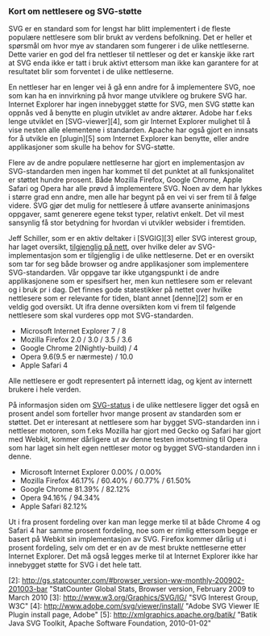 
### Kort om nettlesere og SVG-støtte ###

SVG er en standard som for lengst har blitt implementert i de fleste populære
nettlesere som blir brukt av verdens befolkning. Det er heller et spørsmål om hvor
mye av standaren som fungerer i de ulike nettleserne. Dette varier en god
del fra nettleser til nettleser og det er kanskje ikke rart at SVG enda ikke er
tatt i bruk aktivt ettersom man ikke kan garantere for at resultatet blir som
forventet i de ulike nettleserne.

En nettleser har en lenger vei å gå enn andre for å implementere SVG, noe som kan
ha en innvirkning på hvor mange utviklere og brukere SVG har. Internet Explorer
har ingen innebygget støtte for SVG, men SVG støtte kan oppnås ved å benytte en
plugin utviklet av andre aktører. Adobe har f.eks lenge utviklet en [SVG-viewer][4],
som gir Internet Explorer mulighet til å vise nesten alle elementene i standarden.
Apache har også gjort en innsats for å utvikle en [plugin][5] som Internet Explorer kan
benytte, eller andre applikasjoner som skulle ha behov for SVG-støtte. 

Flere av de andre populære nettleserne har gjort en implementasjon av SVG-standarden
men ingen har kommet til det punktet at all funksjonalitet er støttet hundre
prosent. Både Mozilla Firefox, Google Chrome, Apple Safari og Opera har alle prøvd
å implementere SVG. Noen av dem har lykkes i større grad enn andre, men alle har
begynt på en vei vi ser frem til å følge videre. SVG gjør det mulig for
nettlesere å utføre avanserte aninimasjons oppgaver, samt generere egene tekst typer,
relativt enkelt. Det vil mest sansynlig få stor betydning for hvordan vi utvikler
websider i fremtiden. 

Jeff Schiller, som er en aktiv deltaker i [SVGIG][3] eller SVG interest group, har laget
oversikt, [tilgjenglig på nett][1], over hvilke deler av SVG-implementasjon som er
tilgjenglig i de ulike nettleserne. Det er en oversikt som tar for seg både browser
og andre applikasjoner som implementere SVG-standarden. Vår oppgave tar ikke
utgangspunkt i de andre applikasjonene som er spesifsert her, men kun nettlesere som
er relevant og i bruk pr i dag. Det finnes gode statestikker på nettet over hvilke
nettlesere som er relevante for tiden, blant annet [denne][2] som er en veldig
god oversikt. Ut ifra denne oversikten kom vi frem til følgende nettlesere som
skal vurderes opp mot SVG-standarden.

 * Microsoft Internet Explorer 7 / 8
 * Mozilla Firefox 2.0 / 3.0 / 3.5 / 3.6
 * Google Chrome 2(Nightly-build) / 4
 * Opera 9.6(9.5 er nærmeste) / 10.0
 * Apple Safari 4

Alle nettlesere er godt representert på internett idag, og kjent av internett
brukere i hele verden.

På informasjon siden om [SVG-status][1] i de ulike nettlesere ligger det også en prosent
andel som forteller hvor mange prosent av standarden som er støttet. Det er interesant
at nettlesere som har bygget SVG-standarden inn i nettleser motoren, som f.eks Mozilla
har gjort med Gecko og Safari har gjort med Webkit, kommer dårligere ut av denne
testen imotsettning til Opera som har laget sin helt egen nettleser motor og bygget
SVG-standarden inn i denne.

 * Microsoft Internet Explorer 0.00% / 0.00%
 * Mozilla Firefox 46.17% / 60.40% / 60.77% / 61.50%
 * Google Chrome 81.39% / 82.12%
 * Opera 94.16% / 94.34%
 * Apple Safari 82.12%

Ut i fra prosent fordeling over kan man legge merke til at både Chrome 4 og Safari 4
har samme prosent fordeling, noe som er rimlig ettersom begge er basert på Webkit sin
implementasjon av SVG. Firefox kommer dårlig ut i prosent fordeling, selv om det er
en av de mest brukte nettleserne etter Internet Explorer. Det må også legges merke
til at Internet Explorer ikke har innebygget støtte for SVG i det hele tatt.

[1]: http://www.codedread.com/svg-support-table.html "SVG Support in browsers, Jeff Schiller, extracted 2010-03-14"
[2]: http://gs.statcounter.com/#browser_version-ww-monthly-200902-201003-bar "StatCounter Global Stats, Browser version, February 2009 to March 2010
[3]: http://www.w3.org/Graphics/SVG/IG/ "SVG Interest Group, W3C"
[4]: http://www.adobe.com/svg/viewer/install/ "Adobe SVG Viewer IE Plugin install page, Adobe"
[5]: http://xmlgraphics.apache.org/batik/ "Batik Java SVG Toolkit, Apache Software Foundation, 2010-01-02"
